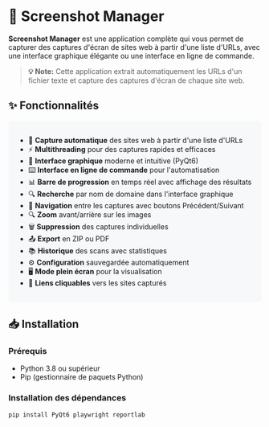 # 📸 Screenshot Manager

**Screenshot Manager** est une application complète qui vous permet de capturer des captures d'écran de sites web à partir d'une liste d'URLs, avec une interface graphique élégante ou une interface en ligne de commande.

> **💡 Note:** Cette application extrait automatiquement les URLs d'un fichier texte et capture des captures d'écran de chaque site web.

## ✨ Fonctionnalités

<div style="background-color: #f6f8fa; border-radius: 6px; padding: 16px;">

*   📸 **Capture automatique** des sites web à partir d'une liste d'URLs
*   ⚡ **Multithreading** pour des captures rapides et efficaces
*   🎨 **Interface graphique** moderne et intuitive (PyQt6)
*   ⌨️ **Interface en ligne de commande** pour l'automatisation
*   📊 **Barre de progression** en temps réel avec affichage des résultats
*   🔍 **Recherche** par nom de domaine dans l'interface graphique
*   🔄 **Navigation** entre les captures avec boutons Précédent/Suivant
*   🔍 **Zoom** avant/arrière sur les images
*   🗑️ **Suppression** des captures individuelles
*   📤 **Export** en ZIP ou PDF
*   📚 **Historique** des scans avec statistiques
*   ⚙️ **Configuration** sauvegardée automatiquement
*   🖥️ **Mode plein écran** pour la visualisation
*   🔗 **Liens cliquables** vers les sites capturés

</div>

## 📥 Installation

### Prérequis

*   Python 3.8 ou supérieur
*   Pip (gestionnaire de paquets Python)

### Installation des dépendances

```bash
pip install PyQt6 playwright reportlab